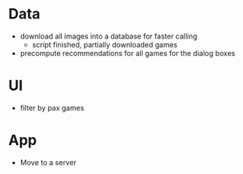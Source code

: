 # Data
- download all images into a database for faster calling
    - script finished, partially downloaded games
- precompute recommendations for all games for the dialog boxes


# UI 
- filter by pax games 

# App
- Move to a server